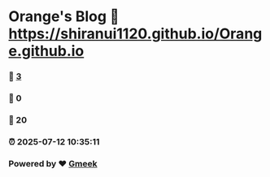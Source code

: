 # Orange's Blog :link: https://shiranui1120.github.io/Orange.github.io 
### :page_facing_up: [3](https://shiranui1120.github.io/Orange.github.io/tag.html) 
### :speech_balloon: 0 
### :hibiscus: 20 
### :alarm_clock: 2025-07-12 10:35:11 
### Powered by :heart: [Gmeek](https://github.com/Meekdai/Gmeek)
